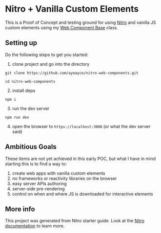 # Nitro + Vanilla Custom Elements

This is a Proof of Concept and testing ground for using [Nitro](https://nitro.unjs.io) and vanilla JS custom elements using my [Web Component Base](https://ayco.io/n/web-component-base) class.

## Setting up

Do the following steps to get you started:

1. clone project and go into the directory
```
git clone https://github.com/ayoayco/nitro-web-components.git
```
```
cd nitro-web-components
```

2. install deps
```
npm i
```

3. run the dev server
```
npm run dev
```

4. open the browser to `https://localhost:3000` (or what the dev server said)

## Ambitious Goals
These items are not yet achieved in this early POC, but what I have in mind starting this is to find a way to:
1. create web apps with vanilla custom elements
1. no frameworks or reactivity libraries on the browser
1. easy server APIs authoring
1. server-side pre-rendering
1. control on when and where JS is downloaded for interactive elements

## More info

This project was generated from Nitro starter guide. Look at the [Nitro documentation](https://nitro.unjs.io/) to learn more.

